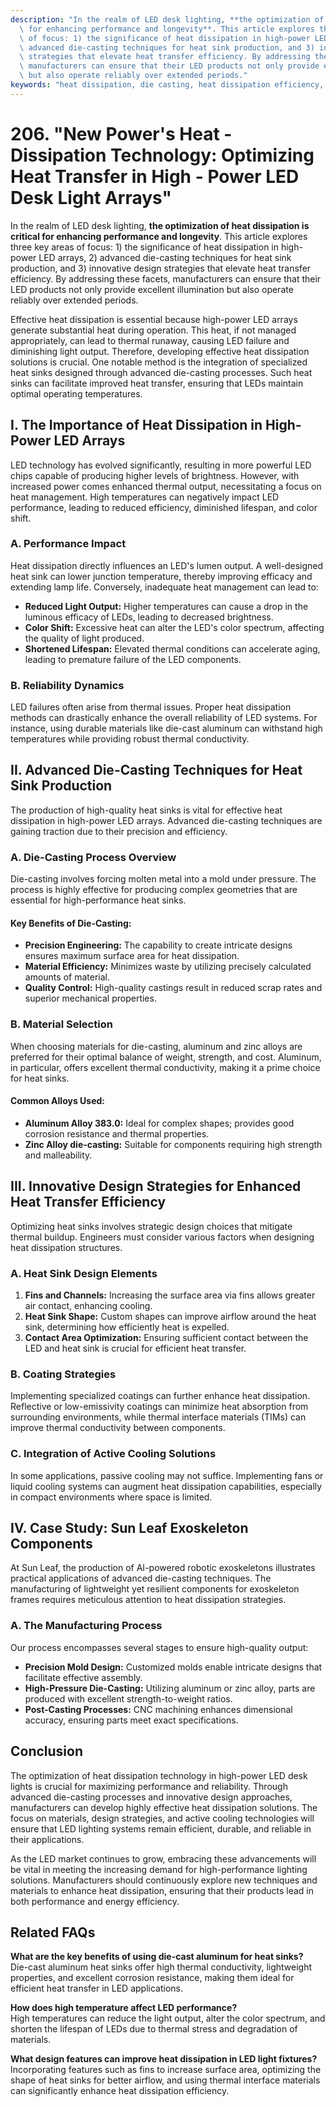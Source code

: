 ```yaml
---
description: "In the realm of LED desk lighting, **the optimization of heat dissipation is critical\
  \ for enhancing performance and longevity**. This article explores three key areas\
  \ of focus: 1) the significance of heat dissipation in high-power LED arrays, 2)\
  \ advanced die-casting techniques for heat sink production, and 3) innovative design\
  \ strategies that elevate heat transfer efficiency. By addressing these facets,\
  \ manufacturers can ensure that their LED products not only provide excellent illumination\
  \ but also operate reliably over extended periods."
keywords: "heat dissipation, die casting, heat dissipation efficiency, die-cast aluminum"
---
```

# 206. "New Power's Heat - Dissipation Technology: Optimizing Heat Transfer in High - Power LED Desk Light Arrays"

In the realm of LED desk lighting, **the optimization of heat dissipation is critical for enhancing performance and longevity**. This article explores three key areas of focus: 1) the significance of heat dissipation in high-power LED arrays, 2) advanced die-casting techniques for heat sink production, and 3) innovative design strategies that elevate heat transfer efficiency. By addressing these facets, manufacturers can ensure that their LED products not only provide excellent illumination but also operate reliably over extended periods.

Effective heat dissipation is essential because high-power LED arrays generate substantial heat during operation. This heat, if not managed appropriately, can lead to thermal runaway, causing LED failure and diminishing light output. Therefore, developing effective heat dissipation solutions is crucial. One notable method is the integration of specialized heat sinks designed through advanced die-casting processes. Such heat sinks can facilitate improved heat transfer, ensuring that LEDs maintain optimal operating temperatures.

## **I. The Importance of Heat Dissipation in High-Power LED Arrays**

LED technology has evolved significantly, resulting in more powerful LED chips capable of producing higher levels of brightness. However, with increased power comes enhanced thermal output, necessitating a focus on heat management. High temperatures can negatively impact LED performance, leading to reduced efficiency, diminished lifespan, and color shift.

### **A. Performance Impact**

Heat dissipation directly influences an LED's lumen output. A well-designed heat sink can lower junction temperature, thereby improving efficacy and extending lamp life. Conversely, inadequate heat management can lead to:

- **Reduced Light Output:** Higher temperatures can cause a drop in the luminous efficacy of LEDs, leading to decreased brightness.
- **Color Shift:** Excessive heat can alter the LED's color spectrum, affecting the quality of light produced.
- **Shortened Lifespan:** Elevated thermal conditions can accelerate aging, leading to premature failure of the LED components.

### **B. Reliability Dynamics**

LED failures often arise from thermal issues. Proper heat dissipation methods can drastically enhance the overall reliability of LED systems. For instance, using durable materials like die-cast aluminum can withstand high temperatures while providing robust thermal conductivity. 

## **II. Advanced Die-Casting Techniques for Heat Sink Production**

The production of high-quality heat sinks is vital for effective heat dissipation in high-power LED arrays. Advanced die-casting techniques are gaining traction due to their precision and efficiency.

### **A. Die-Casting Process Overview**

Die-casting involves forcing molten metal into a mold under pressure. The process is highly effective for producing complex geometries that are essential for high-performance heat sinks. 

#### **Key Benefits of Die-Casting:**

- **Precision Engineering:** The capability to create intricate designs ensures maximum surface area for heat dissipation.
- **Material Efficiency:** Minimizes waste by utilizing precisely calculated amounts of material.
- **Quality Control:** High-quality castings result in reduced scrap rates and superior mechanical properties.

### **B. Material Selection**

When choosing materials for die-casting, aluminum and zinc alloys are preferred for their optimal balance of weight, strength, and cost. Aluminum, in particular, offers excellent thermal conductivity, making it a prime choice for heat sinks.

#### **Common Alloys Used:**

- **Aluminum Alloy 383.0:** Ideal for complex shapes; provides good corrosion resistance and thermal properties.
- **Zinc Alloy  die-casting:** Suitable for components requiring high strength and malleability.

## **III. Innovative Design Strategies for Enhanced Heat Transfer Efficiency**

Optimizing heat sinks involves strategic design choices that mitigate thermal buildup. Engineers must consider various factors when designing heat dissipation structures.

### **A. Heat Sink Design Elements**

1. **Fins and Channels:** Increasing the surface area via fins allows greater air contact, enhancing cooling.
2. **Heat Sink Shape:** Custom shapes can improve airflow around the heat sink, determining how efficiently heat is expelled.
3. **Contact Area Optimization:** Ensuring sufficient contact between the LED and heat sink is crucial for efficient heat transfer.

### **B. Coating Strategies**

Implementing specialized coatings can further enhance heat dissipation. Reflective or low-emissivity coatings can minimize heat absorption from surrounding environments, while thermal interface materials (TIMs) can improve thermal conductivity between components.

### **C. Integration of Active Cooling Solutions**

In some applications, passive cooling may not suffice. Implementing fans or liquid cooling systems can augment heat dissipation capabilities, especially in compact environments where space is limited.

## **IV. Case Study: Sun Leaf Exoskeleton Components**

At Sun Leaf, the production of AI-powered robotic exoskeletons illustrates practical applications of advanced die-casting techniques. The manufacturing of lightweight yet resilient components for exoskeleton frames requires meticulous attention to heat dissipation strategies.

### **A. The Manufacturing Process**

Our process encompasses several stages to ensure high-quality output:

- **Precision Mold Design:** Customized molds enable intricate designs that facilitate effective assembly.
- **High-Pressure Die-Casting:** Utilizing aluminum or zinc alloy, parts are produced with excellent strength-to-weight ratios.
- **Post-Casting Processes:** CNC machining enhances dimensional accuracy, ensuring parts meet exact specifications.

## **Conclusion**

The optimization of heat dissipation technology in high-power LED desk lights is crucial for maximizing performance and reliability. Through advanced die-casting processes and innovative design approaches, manufacturers can develop highly effective heat dissipation solutions. The focus on materials, design strategies, and active cooling technologies will ensure that LED lighting systems remain efficient, durable, and reliable in their applications.

As the LED market continues to grow, embracing these advancements will be vital in meeting the increasing demand for high-performance lighting solutions. Manufacturers should continuously explore new techniques and materials to enhance heat dissipation, ensuring that their products lead in both performance and energy efficiency.

## Related FAQs

**What are the key benefits of using die-cast aluminum for heat sinks?**  
Die-cast aluminum heat sinks offer high thermal conductivity, lightweight properties, and excellent corrosion resistance, making them ideal for efficient heat transfer in LED applications.

**How does high temperature affect LED performance?**  
High temperatures can reduce the light output, alter the color spectrum, and shorten the lifespan of LEDs due to thermal stress and degradation of materials.

**What design features can improve heat dissipation in LED light fixtures?**  
Incorporating features such as fins to increase surface area, optimizing the shape of heat sinks for better airflow, and using thermal interface materials can significantly enhance heat dissipation efficiency.
